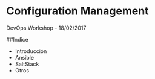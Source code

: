 # Configuration Management

DevOps Workshop - 18/02/2017 

##Indice
* Introducción
* Ansible
* SaltStack
* Otros
